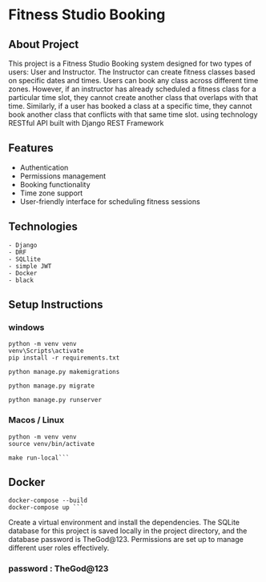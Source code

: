 # Fitness Studio Booking


## About Project
This project is a Fitness Studio Booking system designed for two types of users: User and Instructor. The Instructor can create fitness classes based on specific dates and times. Users can book any class across different time zones. However, if an instructor has already scheduled a fitness class for a particular time slot, they cannot create another class that overlaps with that time. Similarly, if a user has booked a class at a specific time, they cannot book another class that conflicts with that same time slot. using technology  RESTful API built with Django REST Framework

## Features
- Authentication
- Permissions management
- Booking functionality
- Time zone support
- User-friendly interface for scheduling fitness sessions

## Technologies 
    - Django
    - DRF
    - SQLlite
    - simple JWT
    - Docker
    - black

## Setup Instructions

### windows
    python -m venv venv 
    venv\Scripts\activate
    pip install -r requirements.txt

    python manage.py makemigrations 

    python manage.py migrate       

    python manage.py runserver



### Macos / Linux
    python -m venv venv
    source venv/bin/activate

    make run-local```

## Docker
    docker-compose --build
    docker-compose up ```



Create a virtual environment and install the dependencies. The SQLite database for this project is saved locally in the project directory, and the database password is TheGod@123. Permissions are set up to manage different user roles effectively.



### password : TheGod@123